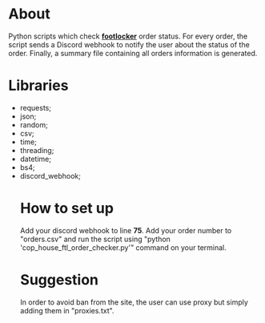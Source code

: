 # About

Python scripts which check <a href="https://www.footlocker.it/"><b>footlocker</b></a> order status. For every order, the script sends a Discord webhook to notify the user about the status of the order. Finally, a summary file containing all orders information is generated.

# Libraries

<ul>
    <li>requests;</li> 
    <li>json;</li>
    <li>random;</li> 
    <li>csv;</li> 
    <li>time;</li> 
    <li>threading;</li>
    <li>datetime;</li>
    <li>bs4;</li> 
    <li>discord_webhook;</li>

# How to set up

Add your discord webhook to line <b>75</b>. Add your order number to "orders.csv" and run the script using "python 'cop_house_ftl_order_checker.py'" command on your terminal.

# Suggestion

In order to avoid ban from the site, the user can use proxy but simply adding them in "proxies.txt".